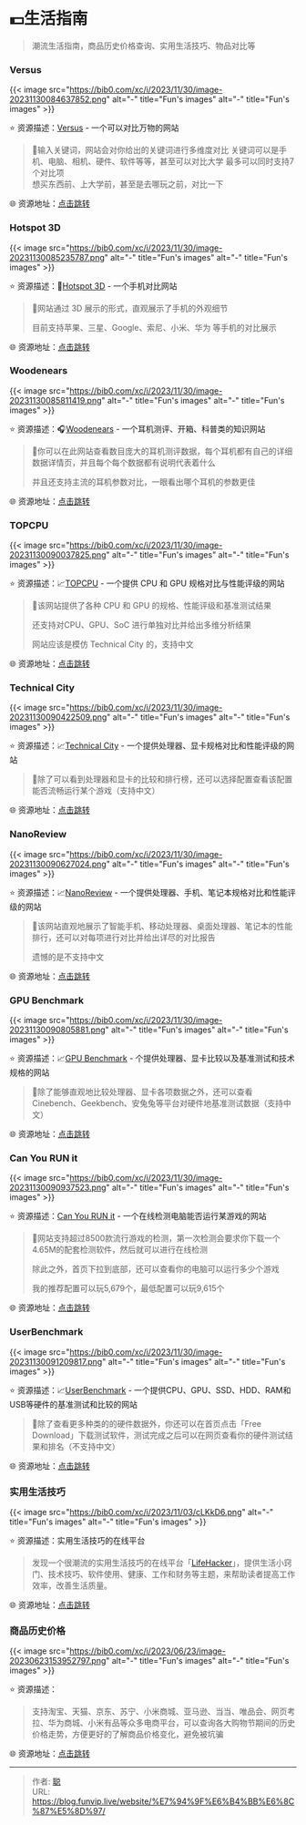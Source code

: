 # 💵生活指南


>潮流生活指南，商品历史价格查询、实用生活技巧、物品对比等

<!--more-->

### Versus

{{< image src="https://bib0.com/xc/i/2023/11/30/image-20231130084637852.png" alt="-"  title="Fun's images" alt="-"  title="Fun's images" >}}    

⭐️  资源描述：[Versus](https://versus.com/cn) - 一个可以对比万物的网站

>📃输入关键词，网站会对你给出的关键词进行多维度对比
>关键词可以是手机、电脑、相机、硬件、软件等等，甚至可以对比大学
>最多可以同时支持7个对比项	
>想买东西前、上大学前，甚至是去哪玩之前，对比一下

🌐 资源地址：[点击跳转](https://versus.com/cn)

### Hotspot 3D

{{< image src="https://bib0.com/xc/i/2023/11/30/image-20231130085235787.png" alt="-"  title="Fun's images" alt="-"  title="Fun's images" >}}    

⭐️  资源描述：📱[Hotspot 3D](https://www.hotspot3d.com/) - 一个手机对比网站

>📄网站通过 3D 展示的形式，直观展示了手机的外观细节
>
>目前支持苹果、三星、Google、索尼、小米、华为 等手机的对比展示

🌐 资源地址：[点击跳转](https://www.hotspot3d.com/)

### Woodenears

{{< image src="https://bib0.com/xc/i/2023/11/30/image-20231130085811419.png" alt="-"  title="Fun's images" alt="-"  title="Fun's images" >}}    

⭐️  资源描述：🎧[Woodenears](https://www.woodenears.com/) - 一个耳机测评、开箱、科普类的知识网站

>📄你可以在此网站查看数目庞大的耳机测评数据，每个耳机都有自己的详细数据详情页，并且每个每个数据都有说明代表着什么
>
>并且还支持主流的耳机参数对比，一眼看出哪个耳机的参数更佳

🌐 资源地址：[点击跳转](https://www.woodenears.com/)

### TOPCPU

{{< image src="https://bib0.com/xc/i/2023/11/30/image-20231130090037825.png" alt="-"  title="Fun's images" alt="-"  title="Fun's images" >}}    

⭐️  资源描述：📈[TOPCPU](https://www.topcpu.net/) - 一个提供 CPU 和 GPU 规格对比与性能评级的网站

>📄该网站提供了各种 CPU 和 GPU 的规格、性能评级和基准测试结果
>
>还支持对CPU、GPU、SoC 进行单独对比并给出多维分析结果
>
>网站应该是模仿 Technical City 的，支持中文

🌐 资源地址：[点击跳转](https://www.topcpu.net/)

### Technical City

{{< image src="https://bib0.com/xc/i/2023/11/30/image-20231130090422509.png" alt="-"  title="Fun's images" alt="-"  title="Fun's images" >}}    

⭐️  资源描述：📈[Technical City](https://technical.city/zh) - 一个提供处理器、显卡规格对比和性能评级的网站

>📄除了可以看到处理器和显卡的比较和排行榜，还可以选择配置查看该配置能否流畅运行某个游戏（支持中文）

🌐 资源地址：[点击跳转](https://technical.city/zh)

### NanoReview

{{< image src="https://bib0.com/xc/i/2023/11/30/image-20231130090627024.png" alt="-"  title="Fun's images" alt="-"  title="Fun's images" >}}    

⭐️  资源描述：📈[NanoReview](https://nanoreview.net/) - 一个提供处理器、手机、笔记本规格对比和性能评级的网站

>📄该网站直观地展示了智能手机、移动处理器、桌面处理器、笔记本的性能排行，还可以对每项进行对比并给出详尽的对比报告
>
>遗憾的是不支持中文

🌐 资源地址：[点击跳转](https://nanoreview.net/)

### GPU Benchmark 

{{< image src="https://bib0.com/xc/i/2023/11/30/image-20231130090805881.png" alt="-"  title="Fun's images" alt="-"  title="Fun's images" >}}    

⭐️  资源描述：📈[GPU Benchmark](https://gpu-benchmark.com/zh/) - 个提供处理器、显卡比较以及基准测试和技术规格的网站

>📄除了能够直观地比较处理器、显卡各项数据之外，还可以查看 Cinebench、Geekbench、安兔兔等平台对硬件地基准测试数据（支持中文）

🌐 资源地址：[点击跳转](https://gpu-benchmark.com/zh/)

### Can You RUN it 

{{< image src="https://bib0.com/xc/i/2023/11/30/image-20231130090937523.png" alt="-"  title="Fun's images" alt="-"  title="Fun's images" >}}    

⭐️  资源描述：[Can You RUN it](https://www.systemrequirementslab.com/cyri) - 一个在线检测电脑能否运行某游戏的网站

>📃网站支持超过8500款流行游戏的检测，第一次检测会要求你下载一个4.65M的配套检测软件，然后就可以进行在线检测
>
>除此之外，首页下拉到底部，还可以查看你的电脑可以运行多少个游戏
>
>我的推荐配置可以玩5,679个，最低配置可以玩9,615个

🌐 资源地址：[点击跳转](https://www.systemrequirementslab.com/cyri)

### UserBenchmark 

{{< image src="https://bib0.com/xc/i/2023/11/30/image-20231130091209817.png" alt="-"  title="Fun's images" alt="-"  title="Fun's images" >}}    

⭐️  资源描述：📈[UserBenchmark](https://www.userbenchmark.com/) - 一个提供CPU、GPU、SSD、HDD、RAM和USB等硬件的基准测试和比较的网站

>📄除了查看更多种类的的硬件数据外，你还可以在首页点击「Free Download」下载测试软件，测试完成之后可以在网页查看你的硬件测试结果和排名（不支持中文）

🌐 资源地址：[点击跳转](https://www.userbenchmark.com/)

### 实用生活技巧

{{< image src="https://bib0.com/xc/i/2023/11/03/cLKkD6.png" alt="-"  title="Fun's images" alt="-"  title="Fun's images" >}}    

⭐️  资源描述：实用生活技巧的在线平台

>发现一个很潮流的实用生活技巧的在线平台「[LifeHacker](https://lifehacker.com/)」，提供生活小窍门、技术技巧、软件使用、健康、工作和财务等主题，来帮助读者提高工作效率，改善生活质量。

🌐 资源地址：[点击跳转](https://lifehacker.com/)

### 商品历史价格 

{{< image src="https://bib0.com/xc/i/2023/06/23/image-20230623153952797.png" alt="-"  title="Fun's images" alt="-"  title="Fun's images" >}}    

⭐️  资源描述：

>支持淘宝、天猫、京东、苏宁、小米商城、亚马逊、当当、唯品会、网页考拉、华为商城、小米有品等众多电商平台，可以查询各大购物节期间的历史价格走势，方便更好的了解商品价格变化，避免被坑骗

🌐 资源地址：[点击跳转](https://m.gwdang.com/trendIndex/)


---

> 作者: [聪](/about)  
> URL: https://blog.funvip.live/website/%E7%94%9F%E6%B4%BB%E6%8C%87%E5%8D%97/  


